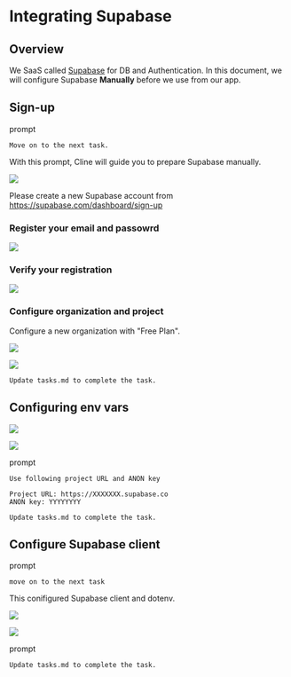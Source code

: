 # Integrating Supabase

## Overview

We SaaS called [Supabase](https://supabase.com/) for DB and Authentication. In this document, we will configure Supabase **Manually** before we use from our app.


## Sign-up

prompt

```
Move on to the next task.
```

With this prompt, Cline will guide you to prepare Supabase manually.

![](images/3_5_prompt_for_supabase_integration.png)


Please create a new Supabase account from https://supabase.com/dashboard/sign-up

### Register your email and passowrd

![](images/3_1_Sign-up_Supabase.png)

### Verify your registration


![](image/../images/3_2_Email_verification.png)


### Configure organization and project

Configure a new organization with "Free Plan".

![](images/3_3_New_organization.png)

![](images/3_4_New_project.png)

```
Update tasks.md to complete the task.
```

## Configuring env vars


![](images/3_6_Supabase_env_var.png)

![](images/3_7_API_keys.png)


prompt

```
Use following project URL and ANON key

Project URL: https://XXXXXXX.supabase.co
ANON key: YYYYYYYY
```

```
Update tasks.md to complete the task.
```

## Configure Supabase client

prompt

```
move on to the next task
```

This conifigured Supabase client and dotenv.

![](images/3_8_Supabase_Client_setup1.png)

![](images/3_9_Supabase_Client_setup2.png)

prompt

```
Update tasks.md to complete the task.
```
